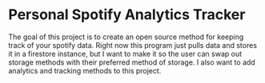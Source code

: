 # Personal Spotify Analytics Tracker

The goal of this project is to create an open source method for keeping track of your spotify data. Right now this program just pulls data and stores it in a firestore instance, but I want to make it so the user can swap out storage methods with their preferred method of storage. I also want to add analytics and tracking methods to this project.
